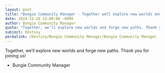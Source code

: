 ```yaml
---
layout: post
title: "Bungie Community Manager - Together well explore new worlds and"
date: 2024-12-28 12:00:00 -0000
author: Bungie Community Manager
quote: "Together, we’ll explore new worlds and forge new paths. Thank you for joining us!"
subject: Destiny
permalink: /Destiny/Bungie Community Manager/Bungie Community Manager - Together well explore new worlds and
---
```


Together, we’ll explore new worlds and forge new paths. Thank you for joining us!

- Bungie Community Manager
